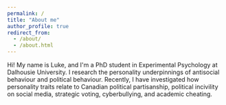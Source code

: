 ```yaml
---
permalink: /
title: "About me"
author_profile: true
redirect_from: 
  - /about/
  - /about.html
---
```


Hi! My name is Luke, and I'm a PhD student in Experimental Psychology at Dalhousie University.
I research the personality underpinnings of antisocial behaviour and political behaviour.
Recently, I have investigated how personality traits relate to Canadian political partisanship, political incivility on social media, strategic voting, cyberbullying, and academic cheating.
